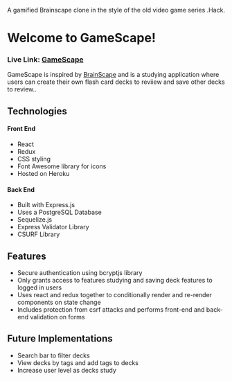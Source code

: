 A gamified Brainscape clone in the style of the old video game series .Hack.
# Welcome to GameScape!
### Live Link: [GameScape](https://gamescape.herokuapp.com/)

GameScape is inspired by [BrainScape] and is a studying application where users can create their own flash card decks to reviiew and save other decks to review..

## Technologies

#### Front End
  - React
  - Redux
  - CSS styling
  - Font Awesome library for icons
  - Hosted on Heroku
#### Back End
  - Built with Express.js
  - Uses a PostgreSQL Database
  - Sequelize.js
  - Express Validator Library
  - CSURF Library

## Features
  - Secure authentication using bcryptjs library
  - Only grants access to features studying and saving deck features to logged in users
  - Uses react and redux together to conditionally render and re-render components on state change
  - Includes protection from csrf attacks and performs front-end and back-end validation on forms


## Future Implementations
  - Search bar to filter decks
  - View decks by tags and add tags to decks
  - Increase user level as decks study

[BrainScape]: https://www.brainscape.com/

[GameScape]: https://gamescape.herokuapp.com
